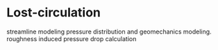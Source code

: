 # Lost-circulation
streamline modeling
pressure distribution and geomechanics modeling.
roughness induced pressure drop calculation
